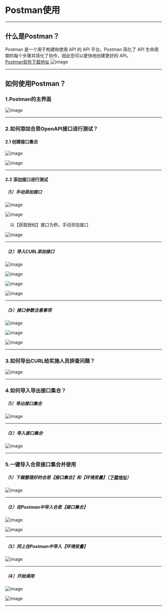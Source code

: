 # Postman使用

---
## 什么是Postman？

Postman 是一个用于构建和使用 API 的 API 平台。Postman 简化了 API 生命周期的每个步骤并简化了协作，因此您可以更快地创建更好的 API。<br/>
[Postman软件下载地址](https://www.postman.com)
![image](images/postman/下载地址.png)

---

## 如何使用Postman？

### 1.Postman的主界面
![image](images/postman/主界面.png)

---

### 2.如何添加合思OpenAPI接口进行测试？

#### 2.1 创建接口集合
![image](images/postman/创建接口集合.png)<br/>

![image](images/postman/修改接口集合名称.png)

---

#### 2.2 添加接口进行测试
##### （1）手动添加接口
![image](images/postman/手动添加接口1.png)<br/>

![image](images/postman/获取授权接口.png)<br/>

&nbsp;&nbsp;&nbsp;&nbsp;以【获取授权】接口为例，手动添加接口<br/>

![image](images/postman/手动添加接口2.png)

---

##### （2）导入CURL添加接口
![image](images/postman/导入CURL添加接口1.png)<br/>

![image](images/postman/导入CURL添加接口2.png)<br/>

![image](images/postman/导入CURL添加接口3.png)<br/>

![image](images/postman/导入CURL添加接口4.png)

---

##### （3）接口参数注意事项
![image](images/postman/接口参数.png)<br/>

![image](images/postman/接口参数2.png)<br/>

![image](images/postman/接口参数3.png)

---

### 3.如何导出CURL给实施人员排查问题？
![image](images/postman/导出CURL.png)

---

### 4.如何导入导出接口集合？
##### （1）导出接口集合
![image](images/postman/导出接口集合.png)

---

##### （2）导入接口集合
![image](images/postman/导入接口集合.png)

---
### 5.一键导入合思接口集合并使用
##### （1）下载整理好的合思【接口集合】和【环境变量】（[下载地址](https://hose2019.feishu.cn/drive/folder/fldcnQiqSXImHLrjL0Kld4Gutgg)）

![image](images/postman/接口集合和环境变量.png)

---

##### （2）在Postman中导入合思【接口集合】
![image](images/postman/Postman导入全部接口.png)<br/>

![image](images/postman/导入后的效果.png)

---
##### （3）同上在Postman中导入【环境变量】
![image](images/postman/导入环境变量后效果.png)

---
##### （4）开始调用
![image](images/postman/accessToken变量.png)<br/>

![image](images/postman/选择环境变量.png)

--- 
